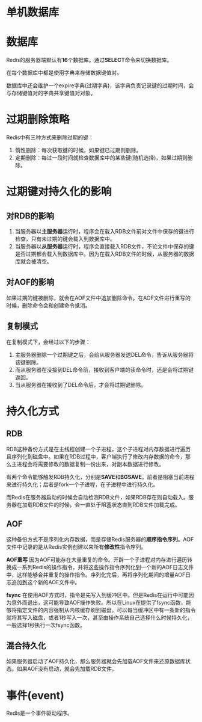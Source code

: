 # 单机数据库

# 数据库
Redis的服务器端默认有**16**个数据库。通过**SELECT**命令来切换数据库。

在每个数据库中都是使用字典来存储数据键值对。

数据库中还会维护一个expire字典(过期字典)，该字典负责记录键的过期时间，会与存储键值对的字典共享键值对对象。

# 过期删除策略
Redis中有三种方式来删除过期的键：
1. 惰性删除：每次获取键的时候，如果键已过期则删除。
2. 定期删除：每过一段时间就检查数据库中的某些键(随机选择)，如果过期则删除。

# 过期键对持久化的影响
## 对RDB的影响
1. 当服务器以**主服务器**运行时，程序会在载入RDB文件前对文件中保存的键进行检查，只有未过期的键会载入到数据库中。
2. 当服务器以**从服务器**运行时，程序会直接载入RDB文件，不论文件中保存的键是否过期都会载入到数据库中。因为在载入RDB文件的时候，从服务器的数据库就会被清空。

## 对AOF的影响
如果过期的键被删除，就会在AOF文件中追加删除命令。在AOF文件进行重写的时候，删除命令会和创建命令抵消。

## 复制模式
在复制模式下，会经过以下的步骤：
1. 主服务器删除一个过期键之后，会给从服务器发送DEL命令，告诉从服务器将该键删除。
2. 而从服务器在没接到DEL命令前，接收到客户端的读命令时，还是会将过期键返回。
3. 当从服务器在接收到了DEL命令后，才会将过期键删除。

# 持久化方式
## RDB
RDB这种备份方式是在主线程创建一个子进程，这个子进程对内存数据进行遍历且序列化到磁盘中。如果在RDB过程中，客户端执行了修改内存数据的命令，那么主进程会将需要修改的数据复制一份出来，对副本数据进行修改。

有两个命令能够触发RDB持久化，分别是**SAVE**和**BGSAVE**。前者是阻塞当前进程来进行持久化；后者是fork一个子进程，在子进程中进行持久化。

而Redis在服务器启动的时候会自动检测RDB文件，如果RDB存在则自动载入。服务器在加载RDB文件的时候，会一直处于阻塞状态直到RDB文件加载完成。

## AOF
这种备份方式不是序列化内存数据，而是存储Redis服务器的**顺序指令序列**。AOF文件中记录的是从Redis实例创建以来所有**修改性**指令序列。

**AOF重写**
因为AOF可能存在大量重复的命令。开辟一个子进程对内存进行遍历转换成一系列Redis的操作指令，并将这些操作指令序列化到一个新的AOF日志文件中，这样能够合并重复的操作指令。序列化完后，再将序列化期间的增量AOF日志追加到这个新的AOF文件中。

**fsync**
在使用AOF方式时，指令是先写入到缓冲区中。但是Redis在运行中可能因为意外而退出，这可能导致AOF操作失败。所以在Linux在提供了fsync函数，能够将指定文件的内容强制从内核缓存刷到磁盘。可以每当缓冲区中有一条新的指令就将其写入磁盘，或者1秒写入一次，甚至由操作系统自己选择什么时候持久化，一般选择1秒执行一次fsync函数。

## 混合持久化
如果服务器启动了AOF持久化，那么服务器就会先加载AOF文件来还原数据库状态。如果AOF没有启动，就会先加载RDB文件。

# 事件(event)
Redis是一个事件驱动程序。